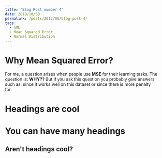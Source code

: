 ```yaml
---
title: 'Blog Post number 4'
date: 2018/10/30
permalink: /posts/2012/08/blog-post-4/
tags:
  - SML
  - Mean Squared Error
  - Normal Distribution
---
```


# Why Mean Squared Error? 
For me, a question arises when people use **MSE** for their learning tasks. The question is: **WHY??** But if you ask this question you probably give answers such as: since it works well on this dataset or since there is more penalty for 

Headings are cool
======

You can have many headings
======

Aren't headings cool?
------
